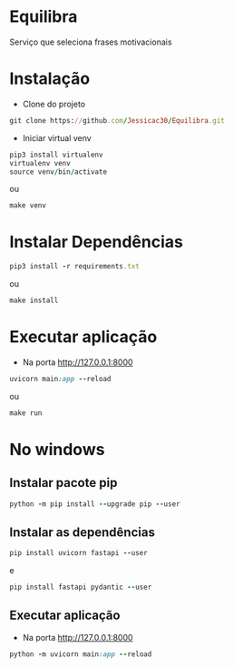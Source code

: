 # Equilibra
Serviço que seleciona frases motivacionais

# Instalação
- Clone do projeto

```ruby
git clone https://github.com/Jessicac30/Equilibra.git
``` 
- Iniciar virtual venv
  
``` ruby
pip3 install virtualenv
virtualenv venv
source venv/bin/activate
```
ou 

``` ruby
make venv
```

# Instalar Dependências
  
``` ruby
pip3 install -r requirements.txt
```
ou

``` ruby
make install
```
# Executar aplicação
- Na porta http://127.0.0.1:8000
  
``` ruby
uvicorn main:app --reload
```
ou
``` ruby
make run 
```

# No windows

## Instalar pacote pip
``` ruby
python -m pip install --upgrade pip --user
```

## Instalar as dependências
``` ruby
pip install uvicorn fastapi --user
```
e
``` ruby
pip install fastapi pydantic --user
```
## Executar aplicação
- Na porta http://127.0.0.1:8000

``` ruby
python -m uvicorn main:app --reload
```

